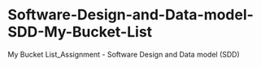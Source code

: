 # Software-Design-and-Data-model-SDD-My-Bucket-List
My Bucket List_Assignment - Software Design and Data model (SDD) 
